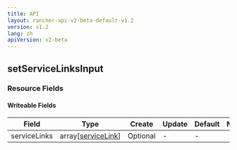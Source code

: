 ```yaml
---
title: API
layout: rancher-api-v2-beta-default-v1.2
version: v1.2
lang: zh
apiVersion: v2-beta
---
```


## setServiceLinksInput



### Resource Fields

#### Writeable Fields

Field | Type | Create | Update | Default | Notes
---|---|---|---|---|---
serviceLinks | array[[serviceLink]({{site.baseurl}}/rancher/{{page.version}}/{{page.lang}}/api/{{page.apiVersion}}/api-resources/serviceLink/)] | Optional | - | - | 



<br>
